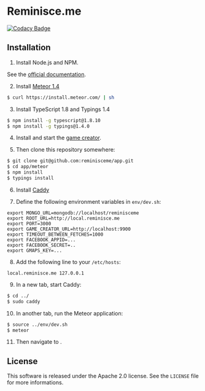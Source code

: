 # Reminisce.me

[![Codacy Badge](https://api.codacy.com/project/badge/grade/dd447f353c054650bbaf3060ca1cd9d4)](https://www.codacy.com/app/reminisceme/app)

## Installation

1. Install Node.js and NPM.

  See the [official documentation](https://nodejs.org/).

2. Install [Meteor 1.4](https://www.meteor.com/install)

  ```bash
  $ curl https://install.meteor.com/ | sh
  ```

3. Install TypeScript 1.8 and Typings 1.4

  ```bash
  $ npm install -g typescript@1.8.10
  $ npm install -g typings@1.4.0
  ```

4. Install and start the [game creator](https://github.com/reminisceme/game-creator).

5. Then clone this repository somewhere:

  ```bash
  $ git clone git@github.com:reminisceme/app.git
  $ cd app/meteor
  $ npm install
  $ typings install
  ```

6. Install [Caddy](https://caddyserver.com/download)

7. Define the following environment variables in `env/dev.sh`:

  ```
  export MONGO_URL=mongodb://localhost/reminisceme
  export ROOT_URL=http://local.reminisce.me
  export PORT=3000
  export GAME_CREATOR_URL=http://localhost:9900
  export TIMEOUT_BETWEEN_FETCHES=1000
  export FACEBOOK_APPID=...
  export FACEBOOK_SECRET=..
  export GMAPS_KEY=...
  ```

8. Add the following line to your `/etc/hosts`:

  ```
  local.reminisce.me 127.0.0.1
  ```

9. In a new tab, start Caddy:

  ```bash
  $ cd ../
  $ sudo caddy
  ```

10. In another tab, run the Meteor application:

  ```bash
  $ source ../env/dev.sh
  $ meteor
  ```

11. Then navigate to [](http://local.reminisce.me).

## License

This software is released under the Apache 2.0 license. See the `LICENSE` file for more informations.

